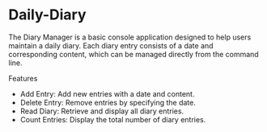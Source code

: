 # Daily-Diary
The Diary Manager is a basic console application designed to help users maintain a daily diary. Each diary entry consists of a date and corresponding content, which can be managed directly from the command line.

Features
- Add Entry: Add new entries with a date and content.
- Delete Entry: Remove entries by specifying the date.
- Read Diary: Retrieve and display all diary entries.
- Count Entries: Display the total number of diary entries.